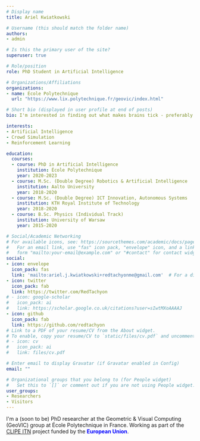 ```yaml
---
# Display name
title: Ariel Kwiatkowski

# Username (this should match the folder name)
authors:
- admin

# Is this the primary user of the site?
superuser: true

# Role/position
role: PhD Student in Artificial Intelligence

# Organizations/Affiliations
organizations:
- name: École Polytechnique
  url: "https://www.lix.polytechnique.fr/geovic/index.html"

# Short bio (displayed in user profile at end of posts)
bio: I'm interested in finding out what makes brains tick - preferably by making artificial tickers.

interests:
- Artificial Intelligence
- Crowd Simulation
- Reinforcement Learning

education:
  courses:
  - course: PhD in Artificial Intelligence
    institution: École Polytechnique
    year: 2020-2023
  - course: M.Sc. (Double Degree) Robotics & Artificial Intelligence
    institution: Aalto University
    year: 2018-2020
  - course: M.Sc. (Double Degree) ICT Innovation, Autonomous Systems
    institution: KTH Royal Institute of Technology
    year: 2018-2020
  - course: B.Sc. Physics (Individual Track)
    institution: University of Warsaw
    year: 2015-2020

# Social/Academic Networking
# For available icons, see: https://sourcethemes.com/academic/docs/page-builder/#icons
#   For an email link, use "fas" icon pack, "envelope" icon, and a link in the
#   form "mailto:your-email@example.com" or "#contact" for contact widget.
social:
- icon: envelope
  icon_pack: fas
  link: 'mailto:ariel.j.kwiatkowski+redtachyonme@gmail.com'  # For a direct email link, use "mailto:test@example.org".
- icon: twitter
  icon_pack: fab
  link: https://twitter.com/RedTachyon
# - icon: google-scholar
#   icon_pack: ai
#   link: https://scholar.google.co.uk/citations?user=sIwtMXoAAAAJ
- icon: github
  icon_pack: fab
  link: https://github.com/redtachyon
# Link to a PDF of your resume/CV from the About widget.
# To enable, copy your resume/CV to `static/files/cv.pdf` and uncomment the lines below.
# - icon: cv
#   icon_pack: ai
#   link: files/cv.pdf

# Enter email to display Gravatar (if Gravatar enabled in Config)
email: ""

# Organizational groups that you belong to (for People widget)
#   Set this to `[]` or comment out if you are not using People widget.
user_groups:
- Researchers
- Visitors
---
```


I'm a (soon to be) PhD researcher at the Geometric & Visual Computing (GeoVIC) group at École Polytechnique in France. Working as part of the [CLIPE ITN](https://clipe-itn.eu) project funded by the <span style="color:blue">**European Union**</span>.

